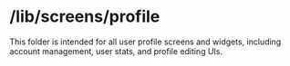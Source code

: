 # /lib/screens/profile

This folder is intended for all user profile screens and widgets, including account management, user stats, and profile editing UIs.
